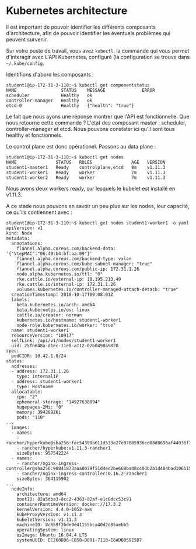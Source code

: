 # Kubernetes architecture

Il est important de pouvoir identifier les différents composants d'architecture, afin de pouvoir identifier les éventuels problèmes qui peuvent survenir.

Sur votre poste de travail, vous avez `kubectl`, la commande qui vous permet d'interagir avec L'API Kubernetes, configuré (la configuration se trouve dans `~/.kube/config`.

Identifions d'abord les composants :

```
student1@ip-172-31-3-110:~$ kubectl get componentstatus
NAME                 STATUS    MESSAGE              ERROR
scheduler            Healthy   ok
controller-manager   Healthy   ok
etcd-0               Healthy   {"health": "true"}
```

Le fait que nous ayons une réponse montrer que l'API est fonctionnelle. Que nous retourne cette commande ? L'état des composant master : scheduler, controller-manager et etcd. Nous pouvons constater ici qu'il sont tous healthy et fonctionnels.

Le control plane est donc opérationel. Passons au data plane :

```
student1@ip-172-31-3-110:~$ kubectl get nodes
NAME               STATUS   ROLES               AGE   VERSION
student1-master1   Ready    controlplane,etcd   8m    v1.11.3
student1-worker1   Ready    worker              7m    v1.11.3
student1-worker2   Ready    worker              7m    v1.11.3
```

Nous avons deux workers ready, sur lesquels le kubelet est installé en v1.11.3.

A ce stade nous pouvons en savoir un peu plus sur les nodes, leur capacité, ce qu'ils contiennent avec :

```
student1@ip-172-31-3-110:~$ kubectl get nodes student1-worker1 -o yaml
apiVersion: v1
kind: Node
metadata:
  annotations:
    flannel.alpha.coreos.com/backend-data: '{"VtepMAC":"06:40:b4:bf:aa:09"}'
    flannel.alpha.coreos.com/backend-type: vxlan
    flannel.alpha.coreos.com/kube-subnet-manager: "true"
    flannel.alpha.coreos.com/public-ip: 172.31.1.26
    node.alpha.kubernetes.io/ttl: "0"
    rke.cattle.io/external-ip: 18.195.213.49
    rke.cattle.io/internal-ip: 172.31.1.26
    volumes.kubernetes.io/controller-managed-attach-detach: "true"
  creationTimestamp: 2018-10-17T09:08:01Z
  labels:
    beta.kubernetes.io/arch: amd64
    beta.kubernetes.io/os: linux
    cattle.io/creator: norman
    kubernetes.io/hostname: student1-worker1
    node-role.kubernetes.io/worker: "true"
  name: student1-worker1
  resourceVersion: "10917"
  selfLink: /api/v1/nodes/student1-worker1
  uid: 25fb648a-d1ec-11e8-a112-02b0490a9828
spec:
  podCIDR: 10.42.1.0/24
status:
  addresses:
  - address: 172.31.1.26
    type: InternalIP
  - address: student1-worker1
    type: Hostname
  allocatable:
    cpu: "2"
    ephemeral-storage: "14927638094"
    hugepages-2Mi: "0"
    memory: 3942692Ki
    pods: "110"
...
  images:
  - names:
    - rancher/hyperkube@sha256:fec54399a611d533e27e97085936cd08d8696af44936f365c1757f0a57ca123e
    - rancher/hyperkube:v1.11.3-rancher1
    sizeBytes: 957542224
  - names:
    - rancher/nginx-ingress-controller@sha256:90841873aaa8079f51d4ed2be668ba48c403b2b1d484bad1061155af4443d872
    - rancher/nginx-ingress-controller:0.16.2-rancher1
    sizeBytes: 364115902
...
  nodeInfo:
    architecture: amd64
    bootID: 82a5dba3-8cc2-4363-82af-e1c8dcc53c91
    containerRuntimeVersion: docker://17.3.2
    kernelVersion: 4.4.0-1052-aws
    kubeProxyVersion: v1.11.3
    kubeletVersion: v1.11.3
    machineID: 8c859f2bde9e41155bca40d2d85aebb5
    operatingSystem: linux
    osImage: Ubuntu 16.04.4 LTS
    systemUUID: EC260DD6-CB50-D801-7118-E6ADB059E5D7
```